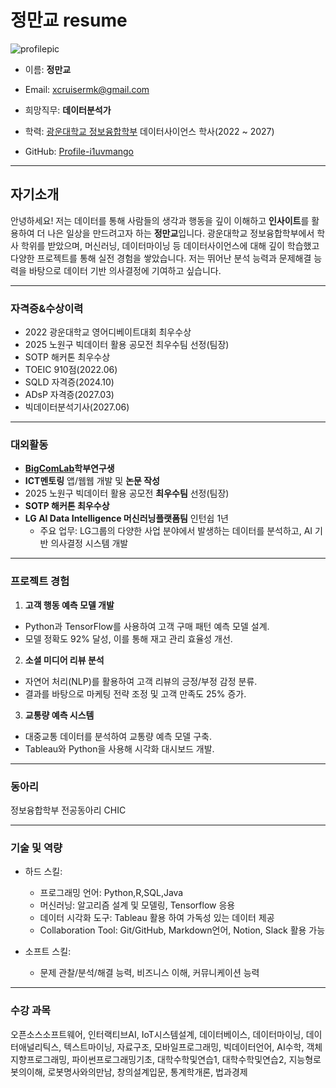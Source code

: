 # 정만교 resume

![profilepic](C:\Users\xcrui\Desktop\MK\2학년\오픈소스소프트웨어\ossprofilepic.jpg)


- 이름: **정만교**
- Email: xcruisermk@gmail.com
- 희망직무: **데이터분석가**
- 학력: [광운대학교 정보융합학부](https://ic.kw.ac.kr/main/main.php) 데이터사이언스 학사(2022 ~ 2027)

- GitHub: [Profile-i1uvmango](https://github.com/i1uvmango)


---
## 자기소개
안녕하세요! 저는 데이터를 통해 사람들의 생각과 행동을 깊이 이해하고  **인사이트**를 활용하여 더 나은 일상을 만드려고자 하는 **정만교**입니다. 광운대학교 정보융합학부에서 학사 학위를 받았으며, 머신러닝, 데이터마이닝 등 데이터사이언스에 대해 깊이 학습했고 다양한 프로젝트를 통해 실전 경험을 쌓았습니다. 저는 뛰어난 분석 능력과 문제해결 능력을 바탕으로 데이터 기반 의사결정에 기여하고 싶습니다.

---

### 자격증&수상이력
- 2022 광운대학교 영어디베이트대회 최우수상
- 2025 노원구 빅데이터 활용 공모전 최우수팀 선정(팀장)
- SOTP 해커톤 최우수상
- TOEIC 910점(2022.06)
- SQLD 자격증(2024.10)
- ADsP 자격증(2027.03)
- 빅데이터분석기사(2027.06)

---

### 대외활동
- **[BigComLab](https://sites.google.com/view/bigcomlab/home)학부연구생**
- **ICT멘토링** 앱/웹웹 개발 및 **논문 작성** 
- 2025 노원구 빅데이터 활용 공모전 **최우수팀** 선정(팀장)
- **SOTP 해커톤 최우수상**
- **LG AI Data Intelligence 머신러닝플랫폼팀** 인턴쉽 1년
  - 주요 업무: LG그룹의 다양한 사업 분야에서 발생하는 데이터를 분석하고, AI 기반 의사결정 시스템 개발
  

---
### 프로젝트 경험

1. **고객 행동 예측 모델 개발**
- Python과 TensorFlow를 사용하여 고객 구매 패턴 예측 모델 설계.
- 모델 정확도 92% 달성, 이를 통해 재고 관리 효율성 개선.

2. **소셜 미디어 리뷰 분석**
- 자연어 처리(NLP)를 활용하여 고객 리뷰의 긍정/부정 감정 분류.
- 결과를 바탕으로 마케팅 전략 조정 및 고객 만족도 25% 증가.

3. **교통량 예측 시스템**
- 대중교통 데이터를 분석하여 교통량 예측 모델 구축.
- Tableau와 Python을 사용해 시각화 대시보드 개발.

---

### 동아리
정보융합학부 전공동아리 CHIC

---

### 기술 및 역량
* 하드 스킬:
    * 프로그래밍 언어: Python,R,SQL,Java 
    * 머신러닝: 알고리즘 설계 및 모델링, Tensorflow 응용
    * 데이터 시각화 도구: Tableau 활용 하여 가독성 있는 데이터 제공
    * Collaboration Tool: Git/GitHub, Markdown언어, Notion, Slack 활용 가능

* 소프트 스킬:
    * 문제 관찰/분석/해결 능력, 비즈니스 이해, 커뮤니케이션 능력
 
---

### 수강 과목
오픈소스소프트웨어, 인터랙티브AI, IoT시스템설계, 데이터베이스, 데이터마이닝, 데이터애널리틱스, 텍스트마이닝, 자료구조, 모바일프로그래밍,  빅데이터언어, AI수학, 객체지향프로그래밍, 파이썬프로그래밍기초, 대학수학및연습1, 대학수학및연습2, 지능형로봇의이해, 로봇명사와의만남, 창의설계입문, 통계학개론, 법과경제


